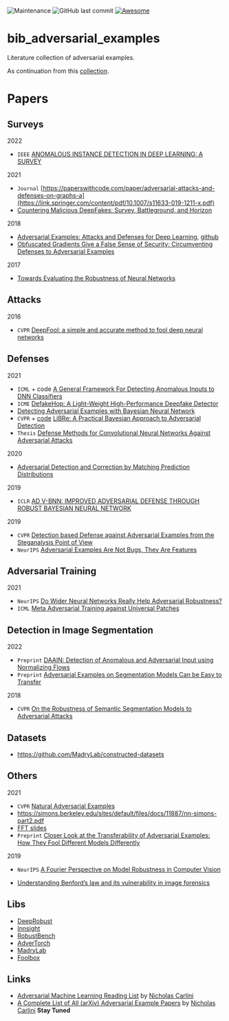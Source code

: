 ![Maintenance](https://img.shields.io/maintenance/yes/2021.svg?color=red&style=plastic)
![GitHub last commit](https://img.shields.io/github/last-commit/tao-bai/attack-and-defense-methods.svg?style=plastic)
[![Awesome](https://awesome.re/badge.svg?style=flat-square)](https://awesome.re)

# bib_adversarial_examples
Literature collection of adversarial examples.

As continuation from this [collection](https://github.com/tao-bai/attack-and-defense-methods).

# Papers

## Surveys
2022
 - `IEEE` [ANOMALOUS INSTANCE DETECTION IN DEEP LEARNING: A SURVEY](https://www.osti.gov/biblio/1631092)

2021
 - `Journal` [https://paperswithcode.com/paper/adversarial-attacks-and-defenses-on-graphs-a](https://link.springer.com/content/pdf/10.1007/s11633-019-1211-x.pdf)
 - [Countering Malicious DeepFakes: Survey, Battleground, and Horizon](https://arxiv.org/pdf/2103.00218.pdf)

2018
 - [Adversarial Examples: Attacks and Defenses for Deep Learning](https://arxiv.org/pdf/1712.07107.pdf), [github](https://github.com/chbrian/awesome-adversarial-examples-dl)
 - [Obfuscated Gradients Give a False Sense of Security: Circumventing Defenses to Adversarial Examples](https://github.com/anishathalye/obfuscated-gradients)

2017
 - [Towards Evaluating the Robustness of Neural Networks](https://arxiv.org/pdf/1608.04644.pdf)

## Attacks

2016
 - `CVPR` [DeepFool: a simple and accurate method to fool deep neural networks](https://arxiv.org/abs/1511.04599)

## Defenses

2021
 - `ICML` + code [A General Framework For Detecting Anomalous Inputs to DNN Classifiers](https://github.com/jayaram-r/adversarial-detection)
 - `ICME` [DefakeHop: A Light-Weight High-Performance Deepfake Detector](https://arxiv.org/abs/2103.06929)
 - [Detecting Adversarial Examples with Bayesian Neural Network](https://arxiv.org/abs/2105.08620)
 - `CVPR` + [code](https://github.com/thudzj/ScalableBDL) [LiBRe: A Practical Bayesian Approach to Adversarial Detection](https://openaccess.thecvf.com/content/CVPR2021/papers/Deng_LiBRe_A_Practical_Bayesian_Approach_to_Adversarial_Detection_CVPR_2021_paper.pdf)
 - `Thesis` [Defense Methods for Convolutional Neural Networks Against Adversarial
Attacks](https://repositorio.ufsc.br/bitstream/handle/123456789/226929/PEAS0369-D.pdf?sequence=-1)

2020
 - [Adversarial Detection and Correction by Matching Prediction Distributions](https://arxiv.org/pdf/2002.09364.pdf)

2019
 - `ICLR` [AD V-BNN: IMPROVED ADVERSARIAL DEFENSE THROUGH ROBUST BAYESIAN NEURAL NETWORK](https://openreview.net/pdf?id=rk4Qso0cKm)



2019
 - `CVPR` [Detection based Defense against Adversarial Examples from the Steganalysis Point of View](https://openaccess.thecvf.com/content_CVPR_2019/papers/Liu_Detection_Based_Defense_Against_Adversarial_Examples_From_the_Steganalysis_Point_CVPR_2019_paper.pdf)
 - `NeurIPS`  [Adversarial Examples Are Not Bugs, They Are Features](https://arxiv.org/pdf/1905.02175.pdf)


## Adversarial Training

2021
 - `NeurIPS` [Do Wider Neural Networks Really Help Adversarial Robustness?](https://openreview.net/forum?id=wxjtOI_8jO)
 - `ICML`    [Meta Adversarial Training against Universal Patches](https://openreview.net/forum?id=sePThSlRHr)

## Detection in Image Segmentation

2022
 - `Preprint` [DAAIN: Detection of Anomalous and Adversarial Input using Normalizing Flows](https://github.com/merantix/mxlabs-daain)
 - `Preprint` [Adversarial Examples on Segmentation Models Can be Easy to Transfer](https://arxiv.org/pdf/2111.11368.pdf)

2018
 - `CVPR` [On the Robustness of Semantic Segmentation Models to Adversarial Attacks](https://ora.ox.ac.uk/objects/uuid:d261589f-2717-41ee-9fa4-17bc831229cc)

## Datasets

 - https://github.com/MadryLab/constructed-datasets 


## Others

2021
- `CVPR` [Natural Adversarial Examples](https://arxiv.org/abs/1907.07174)
- https://simons.berkeley.edu/sites/default/files/docs/11887/nn-simons-part2.pdf
- [FFT slides](https://courses.engr.illinois.edu/cs445/fa2020/lectures/Lecture%2003%20-%20Thinking%20in%20Frequency%20-%20Online.pdf)
- `Preprint` [Closer Look at the Transferability of Adversarial Examples: How They Fool Different Models Differently](https://www.researchgate.net/publication/357417434_Closer_Look_at_the_Transferability_of_Adversarial_Examples_How_They_Fool_Different_Models_Differently)

2019
 - `NeurIPS` [A Fourier Perspective on Model Robustness in Computer Vision](https://proceedings.neurips.cc/paper/2019/file/b05b57f6add810d3b7490866d74c0053-Paper.pdf)

 - [Understanding Benford’s law and its vulnerability in image forensics](http://www.cs.albany.edu/~patrey/ICSI533-433/project/Implementation_sample_report.pdf)

## Libs
 - [DeepRobust](https://github.com/DSE-MSU/DeepRobust)
 - [Innsight](https://bips-hb.github.io/innsight/)
 - [RobustBench](https://robustbench.github.io/)
 - [AdverTorch](https://github.com/BorealisAI/advertorch)
 - [MadryLab](https://github.com/MadryLab)
 - [Foolbox](https://github.com/bethgelab/foolbox)


## Links

- [Adversarial Machine Learning Reading List](https://nicholas.carlini.com/writing/2018/adversarial-machine-learning-reading-list.html) by [Nicholas Carlini](https://nicholas.carlini.com)
- [A Complete List of All (arXiv) Adversarial Example Papers](https://nicholas.carlini.com/writing/2019/all-adversarial-example-papers.html) by [Nicholas Carlini](https://nicholas.carlini.com) **Stay Tuned** 

